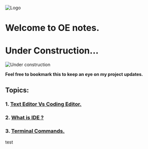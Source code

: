 ![Logo](https://img.alwakeelnews.com/Content/Upload/small/8202013104316907594295.jpg)
# Welcome to OE notes.
# Under Construction...
![Under construction](https://wpnewsify.com/wp-content/uploads/2017/10/UnderConstructionPage-794x398.jpg)

**Feel free to bookmark this to keep an eye on my project updates.**
## Topics:
### 1. [Text Editor Vs Coding Editor.](https://oebitw.github.io/<reading-notes>/text-editor-vs-coding-editor.html)
### 2. [What is IDE ?](https://oebitw.github.io/<reading-notes>/IDE.html)

### 3. [Terminal Commands.](https://oebitw.github.io/<reading-notes>/terminal-commands.html)

test